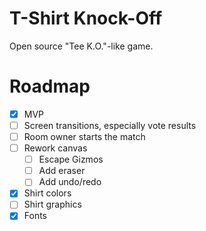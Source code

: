 # T-Shirt Knock-Off

Open source "Tee K.O."-like game.

# Roadmap

- [x] MVP
- [ ] Screen transitions, especially vote results
- [ ] Room owner starts the match
- [ ] Rework canvas
    - [ ] Escape Gizmos
    - [ ] Add eraser
    - [ ] Add undo/redo
- [x] Shirt colors
- [ ] Shirt graphics
- [x] Fonts
